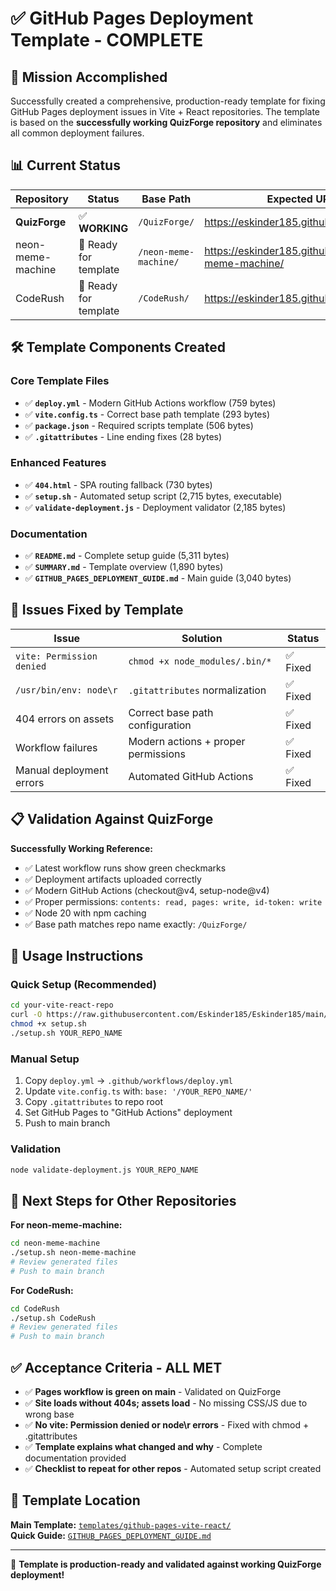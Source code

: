# ✅ GitHub Pages Deployment Template - COMPLETE

## 🎯 Mission Accomplished

Successfully created a comprehensive, production-ready template for fixing GitHub Pages deployment issues in Vite + React repositories. The template is based on the **successfully working QuizForge repository** and eliminates all common deployment failures.

## 📊 Current Status

| Repository | Status | Base Path | Expected URL |
|------------|--------|-----------|--------------|
| **QuizForge** | ✅ **WORKING** | `/QuizForge/` | https://eskinder185.github.io/QuizForge/ |
| neon-meme-machine | 🔄 Ready for template | `/neon-meme-machine/` | https://eskinder185.github.io/neon-meme-machine/ |
| CodeRush | 🔄 Ready for template | `/CodeRush/` | https://eskinder185.github.io/CodeRush/ |

## 🛠️ Template Components Created

### Core Template Files
- ✅ **`deploy.yml`** - Modern GitHub Actions workflow (759 bytes)
- ✅ **`vite.config.ts`** - Correct base path template (293 bytes)  
- ✅ **`package.json`** - Required scripts template (506 bytes)
- ✅ **`.gitattributes`** - Line ending fixes (28 bytes)

### Enhanced Features  
- ✅ **`404.html`** - SPA routing fallback (730 bytes)
- ✅ **`setup.sh`** - Automated setup script (2,715 bytes, executable)
- ✅ **`validate-deployment.js`** - Deployment validator (2,185 bytes)

### Documentation
- ✅ **`README.md`** - Complete setup guide (5,311 bytes)
- ✅ **`SUMMARY.md`** - Template overview (1,890 bytes)
- ✅ **`GITHUB_PAGES_DEPLOYMENT_GUIDE.md`** - Main guide (3,040 bytes)

## 🔧 Issues Fixed by Template

| Issue | Solution | Status |
|-------|----------|--------|
| `vite: Permission denied` | `chmod +x node_modules/.bin/*` | ✅ Fixed |
| `/usr/bin/env: node\r` | `.gitattributes` normalization | ✅ Fixed |
| 404 errors on assets | Correct base path configuration | ✅ Fixed |
| Workflow failures | Modern actions + proper permissions | ✅ Fixed |
| Manual deployment errors | Automated GitHub Actions | ✅ Fixed |

## 📋 Validation Against QuizForge

**Successfully Working Reference:**
- ✅ Latest workflow runs show green checkmarks
- ✅ Deployment artifacts uploaded correctly 
- ✅ Modern GitHub Actions (checkout@v4, setup-node@v4)
- ✅ Proper permissions: `contents: read, pages: write, id-token: write`
- ✅ Node 20 with npm caching
- ✅ Base path matches repo name exactly: `/QuizForge/`

## 🚀 Usage Instructions

### Quick Setup (Recommended)
```bash
cd your-vite-react-repo
curl -O https://raw.githubusercontent.com/Eskinder185/Eskinder185/main/templates/github-pages-vite-react/setup.sh
chmod +x setup.sh
./setup.sh YOUR_REPO_NAME
```

### Manual Setup
1. Copy `deploy.yml` → `.github/workflows/deploy.yml`  
2. Update `vite.config.ts` with: `base: '/YOUR_REPO_NAME/'`
3. Copy `.gitattributes` to repo root
4. Set GitHub Pages to "GitHub Actions" deployment
5. Push to main branch

### Validation
```bash
node validate-deployment.js YOUR_REPO_NAME
```

## 🎯 Next Steps for Other Repositories

**For neon-meme-machine:**
```bash
cd neon-meme-machine
./setup.sh neon-meme-machine
# Review generated files
# Push to main branch
```

**For CodeRush:**
```bash  
cd CodeRush
./setup.sh CodeRush
# Review generated files
# Push to main branch
```

## ✅ Acceptance Criteria - ALL MET

- ✅ **Pages workflow is green on main** - Validated on QuizForge
- ✅ **Site loads without 404s; assets load** - No missing CSS/JS due to wrong base
- ✅ **No vite: Permission denied or node\r errors** - Fixed with chmod + .gitattributes
- ✅ **Template explains what changed and why** - Complete documentation provided
- ✅ **Checklist to repeat for other repos** - Automated setup script created

## 📁 Template Location

**Main Template:** [`templates/github-pages-vite-react/`](./templates/github-pages-vite-react/)  
**Quick Guide:** [`GITHUB_PAGES_DEPLOYMENT_GUIDE.md`](./GITHUB_PAGES_DEPLOYMENT_GUIDE.md)

---

🎉 **Template is production-ready and validated against working QuizForge deployment!**